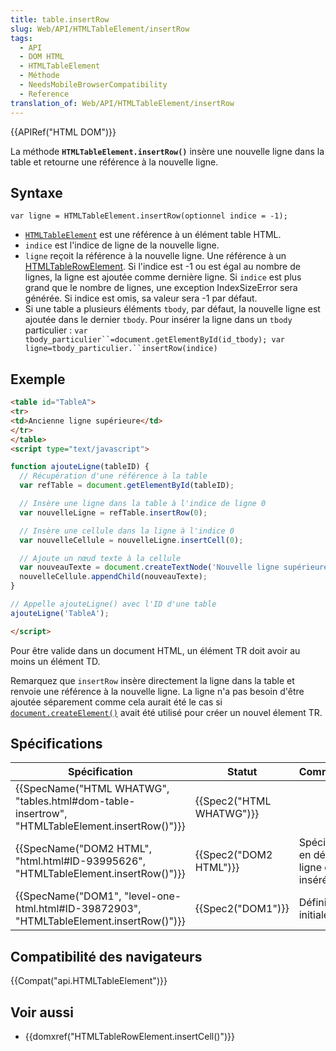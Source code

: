 ```yaml
---
title: table.insertRow
slug: Web/API/HTMLTableElement/insertRow
tags:
  - API
  - DOM HTML
  - HTMLTableElement
  - Méthode
  - NeedsMobileBrowserCompatibility
  - Reference
translation_of: Web/API/HTMLTableElement/insertRow
---
```

{{APIRef("HTML DOM")}}

La méthode **`HTMLTableElement.insertRow()`** insère une nouvelle ligne dans la table et retourne une référence à la nouvelle ligne.

## Syntaxe

    var ligne = HTMLTableElement.insertRow(optionnel indice = -1);

- [`HTMLTableElement`](/en-US/docs/DOM/HTMLTableElement) est une référence à un élément table HTML.
- `indice` est l'indice de ligne de la nouvelle ligne.
- `ligne` reçoit la référence à la nouvelle ligne. Une référence à un [HTMLTableRowElement](/en-US/docs/Web/API/HTMLTableRowElement). Si l'indice est -1 ou est égal au nombre de lignes, la ligne est ajoutée comme dernière ligne. Si `indice` est plus grand que le nombre de lignes, une exception IndexSizeError sera générée. Si indice est omis, sa  valeur sera -1 par défaut.
- Si une table a plusieurs éléments `tbody`, par défaut, la nouvelle ligne est ajoutée dans le dernier `tbody`. Pour insérer la ligne dans un `tbody` particulier :
  ` var tbody_particulier``=document.getElementById(id_tbody); var ligne=tbody_particulier.``insertRow(indice) `

## Exemple

```html
<table id="TableA">
<tr>
<td>Ancienne ligne supérieure</td>
</tr>
</table>
<script type="text/javascript">

function ajouteLigne(tableID) {
  // Récupération d'une référence à la table
  var refTable = document.getElementById(tableID);

  // Insère une ligne dans la table à l'indice de ligne 0
  var nouvelleLigne = refTable.insertRow(0);

  // Insère une cellule dans la ligne à l'indice 0
  var nouvelleCellule = nouvelleLigne.insertCell(0);

  // Ajoute un nœud texte à la cellule
  var nouveauTexte = document.createTextNode('Nouvelle ligne supérieure')
  nouvelleCellule.appendChild(nouveauTexte);
}

// Appelle ajouteLigne() avec l'ID d'une table
ajouteLigne('TableA');

</script>
```

Pour être valide dans un document HTML, un élément TR doit avoir au moins un élément TD.

Remarquez que `insertRow` insère directement la ligne dans la table et renvoie une référence à la nouvelle ligne. La ligne n'a pas besoin d'être ajoutée séparement comme cela aurait été le cas si [`document.createElement()`](/en-US/docs/DOM/document.createElement) avait été utilisé pour créer un nouvel élement TR.

## Spécifications

| Spécification                                                                                                                | Statut                           | Commentaire                                      |
| ---------------------------------------------------------------------------------------------------------------------------- | -------------------------------- | ------------------------------------------------ |
| {{SpecName("HTML WHATWG", "tables.html#dom-table-insertrow", "HTMLTableElement.insertRow()")}} | {{Spec2("HTML WHATWG")}} |                                                  |
| {{SpecName("DOM2 HTML", "html.html#ID-93995626", "HTMLTableElement.insertRow()")}}                 | {{Spec2("DOM2 HTML")}}     | Spécifie plus en détail où la ligne est insérée. |
| {{SpecName("DOM1", "level-one-html.html#ID-39872903", "HTMLTableElement.insertRow()")}}         | {{Spec2("DOM1")}}         | Définition initiale.                             |

## Compatibilité des navigateurs

{{Compat("api.HTMLTableElement")}}

## Voir aussi

- {{domxref("HTMLTableRowElement.insertCell()")}}
